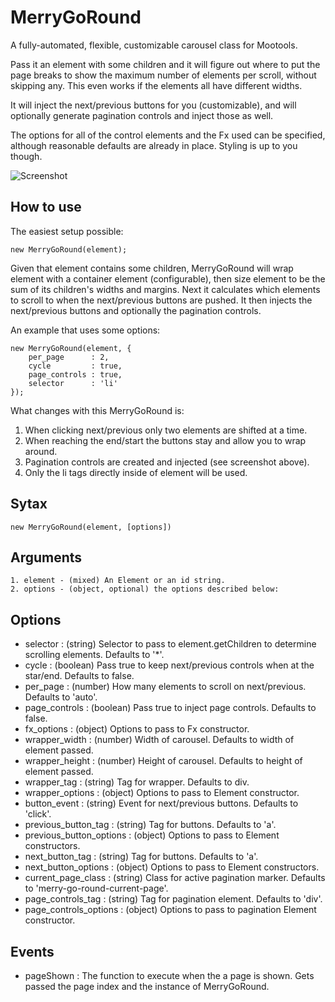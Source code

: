 MerryGoRound
============

A fully-automated, flexible, customizable carousel class for Mootools. 

Pass it an element with some children and it will figure out where to put the page breaks
to show the maximum number of elements per scroll, without skipping any. This even works
if the elements all have different widths.

It will inject the next/previous buttons for you (customizable), and will 
optionally generate pagination controls and inject those as well.

The options for all of the control elements and the Fx used can be specified, 
although reasonable defaults are already in place. Styling is up to you though.

![Screenshot](http://idisk.me.com/iancollins/Public/Pictures/Skitch/Barack_Obama_-_Powerset-20091013-124144.png)

How to use
----------

The easiest setup possible:

	new MerryGoRound(element);

Given that element contains some children, MerryGoRound will wrap element with a 
container element (configurable), then size element to be the sum of its children's 
widths and margins. Next it calculates which elements to scroll to when the next/previous
buttons are pushed. It then injects the next/previous buttons and optionally the 
pagination controls. 

An example that uses some options:

	new MerryGoRound(element, {
		per_page      : 2, 
		cycle         : true,
		page_controls : true,
		selector      : 'li'
	});
	
What changes with this MerryGoRound is:

1. When clicking next/previous only two elements are shifted at a time.
2. When reaching the end/start the buttons stay and allow you to wrap around.
3. Pagination controls are created and injected (see screenshot above).
4. Only the li tags directly inside of element will be used.

Sytax
-----

	new MerryGoRound(element, [options])
	
Arguments
---------

	1. element - (mixed) An Element or an id string.
	2. options - (object, optional) the options described below:
	
Options
-------

* selector        : (string) Selector to pass to element.getChildren to determine scrolling elements. Defaults to '*'.
* cycle           : (boolean) Pass true to keep next/previous controls when at the star/end. Defaults to false.
* per_page        : (number) How many elements to scroll on next/previous. Defaults to 'auto'.
* page_controls   : (boolean) Pass true to inject page controls. Defaults to false.
* fx_options      : (object) Options to pass to Fx constructor.
* wrapper_width   : (number) Width of carousel. Defaults to width of element passed.
* wrapper_height  : (number) Height of carousel. Defaults to height of element passed.
* wrapper_tag     : (string) Tag for wrapper. Defaults to div.
* wrapper_options : (object) Options to pass to Element constructor.
* button_event    : (string) Event for next/previous buttons. Defaults to 'click'.
* previous_button\_tag     : (string) Tag for buttons. Defaults to 'a'.
* previous_button\_options : (object) Options to pass to Element constructors.
* next_button\_tag         : (string) Tag for buttons. Defaults to 'a'.
* next_button\_options     : (object) Options to pass to Element constructors.
* current_page\_class : (string) Class for active pagination marker. Defaults to 'merry-go-round-current-page'.
* page_controls\_tag     : (string) Tag for pagination element. Defaults to 'div'.
* page_controls\_options : (object) Options to pass to pagination Element constructor.

Events
------

* pageShown : The function to execute when the a page is shown.
							Gets passed the page index and the instance of MerryGoRound.